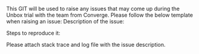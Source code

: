 This GIT will be used to raise any issues that may come up during the Unbox trial with the team from Converge. Please follow the below template when raising an issue:
Description of the issue:

Steps to reproduce it:

Please attach stack trace and log file with the issue description.
